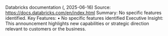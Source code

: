 Databricks documentation (, 2025-06-16)
Source: https://docs.databricks.com/en/index.html
Summary: No specific features identified.
Key Features:
• No specific features identified
Executive Insight: This announcement highlights new capabilities or strategic direction relevant to customers or the business.
